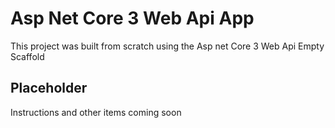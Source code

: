 # Asp Net Core 3 Web Api App

This project was built from scratch using the Asp net Core 3 Web Api Empty Scaffold 

## Placeholder

Instructions and other items coming soon


